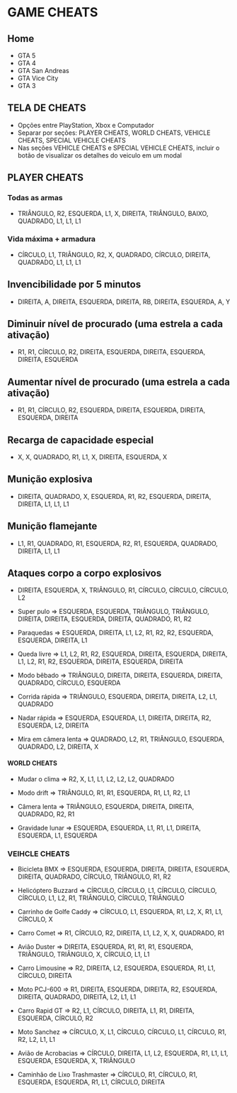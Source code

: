 # GAME CHEATS

## Home

- GTA 5
- GTA 4
- GTA San Andreas
- GTA Vice City
- GTA 3

## TELA DE CHEATS

- Opções entre PlayStation, Xbox e Computador
- Separar por seções: PLAYER CHEATS, WORLD CHEATS, VEHICLE CHEATS, SPECIAL VEHICLE CHEATS
- Nas seções VEHICLE CHEATS e SPECIAL VEHICLE CHEATS, incluir o botão de visualizar os detalhes do veiculo em um modal

## PLAYER CHEATS

### Todas as armas

- TRIÂNGULO, R2, ESQUERDA, L1, X, DIREITA, TRIÂNGULO, BAIXO, QUADRADO, L1, L1, L1

### Vida máxima + armadura

- CÍRCULO, L1, TRIÂNGULO, R2, X, QUADRADO, CÍRCULO, DIREITA, QUADRADO, L1, L1, L1

## Invencibilidade por 5 minutos

- DIREITA, A, DIREITA, ESQUERDA, DIREITA, RB, DIREITA, ESQUERDA, A, Y

## Diminuir nível de procurado (uma estrela a cada ativação)

- R1, R1, CÍRCULO, R2, DIREITA, ESQUERDA, DIREITA, ESQUERDA, DIREITA, ESQUERDA

## Aumentar nível de procurado (uma estrela a cada ativação)

- R1, R1, CÍRCULO, R2, ESQUERDA, DIREITA, ESQUERDA, DIREITA, ESQUERDA, DIREITA

## Recarga de capacidade especial

- X, X, QUADRADO, R1, L1, X, DIREITA, ESQUERDA, X

## Munição explosiva

- DIREITA, QUADRADO, X, ESQUERDA, R1, R2, ESQUERDA, DIREITA, DIREITA, L1, L1, L1

## Munição flamejante

- L1, R1, QUADRADO, R1, ESQUERDA, R2, R1, ESQUERDA, QUADRADO, DIREITA, L1, L1

## Ataques corpo a corpo explosivos

- DIREITA, ESQUERDA, X, TRIÂNGULO, R1, CÍRCULO, CÍRCULO, CÍRCULO, L2

- Super pulo => ESQUERDA, ESQUERDA, TRIÂNGULO, TRIÂNGULO, DIREITA, DIREITA, ESQUERDA, DIREITA, QUADRADO, R1, R2

- Paraquedas => ESQUERDA, DIREITA, L1, L2, R1, R2, R2, ESQUERDA, ESQUERDA, DIREITA, L1

- Queda livre => L1, L2, R1, R2, ESQUERDA, DIREITA, ESQUERDA, DIREITA, L1, L2, R1, R2, ESQUERDA, DIREITA, ESQUERDA, DIREITA

- Modo bêbado => TRIÂNGULO, DIREITA, DIREITA, ESQUERDA, DIREITA, QUADRADO, CÍRCULO, ESQUERDA

- Corrida rápida => TRIÂNGULO, ESQUERDA, DIREITA, DIREITA, L2, L1, QUADRADO

- Nadar rápida => ESQUERDA, ESQUERDA, L1, DIREITA, DIREITA, R2, ESQUERDA, L2, DIREITA

- Mira em câmera lenta => QUADRADO, L2, R1, TRIÂNGULO, ESQUERDA, QUADRADO, L2, DIREITA, X

#### WORLD CHEATS

- Mudar o clima => R2, X, L1, L1, L2, L2, L2, QUADRADO

- Modo drift => TRIÂNGULO, R1, R1, ESQUERDA, R1, L1, R2, L1

- Câmera lenta => TRIÂNGULO, ESQUERDA, DIREITA, DIREITA, QUADRADO, R2, R1

- Gravidade lunar => ESQUERDA, ESQUERDA, L1, R1, L1, DIREITA, ESQUERDA, L1, ESQUERDA

### VEIHCLE CHEATS

- Bicicleta BMX => ESQUERDA, ESQUERDA, DIREITA, DIREITA, ESQUERDA, DIREITA, QUADRADO, CÍRCULO, TRIÂNGULO, R1, R2

- Helicóptero Buzzard => CÍRCULO, CÍRCULO, L1, CÍRCULO, CÍRCULO, CÍRCULO, L1, L2, R1, TRIÂNGULO, CÍRCULO, TRIÂNGULO

- Carrinho de Golfe Caddy => CÍRCULO, L1, ESQUERDA, R1, L2, X, R1, L1, CÍRCULO, X

- Carro Comet => R1, CÍRCULO, R2, DIREITA, L1, L2, X, X, QUADRADO, R1

- Avião Duster => DIREITA, ESQUERDA, R1, R1, R1, ESQUERDA, TRIÂNGULO, TRIÂNGULO, X, CÍRCULO, L1, L1

- Carro Limousine => R2, DIREITA, L2, ESQUERDA, ESQUERDA, R1, L1, CÍRCULO, DIREITA

- Moto PCJ-600 => R1, DIREITA, ESQUERDA, DIREITA, R2, ESQUERDA, DIREITA, QUADRADO, DIREITA, L2, L1, L1

- Carro Rapid GT => R2, L1, CÍRCULO, DIREITA, L1, R1, DIREITA, ESQUERDA, CÍRCULO, R2

- Moto Sanchez => CÍRCULO, X, L1, CÍRCULO, CÍRCULO, L1, CÍRCULO, R1, R2, L2, L1, L1

- Avião de Acrobacias => CÍRCULO, DIREITA, L1, L2, ESQUERDA, R1, L1, L1, ESQUERDA, ESQUERDA, X, TRIÂNGULO

- Caminhão de Lixo Trashmaster => CÍRCULO, R1, CÍRCULO, R1, ESQUERDA, ESQUERDA, R1, L1, CÍRCULO, DIREITA
